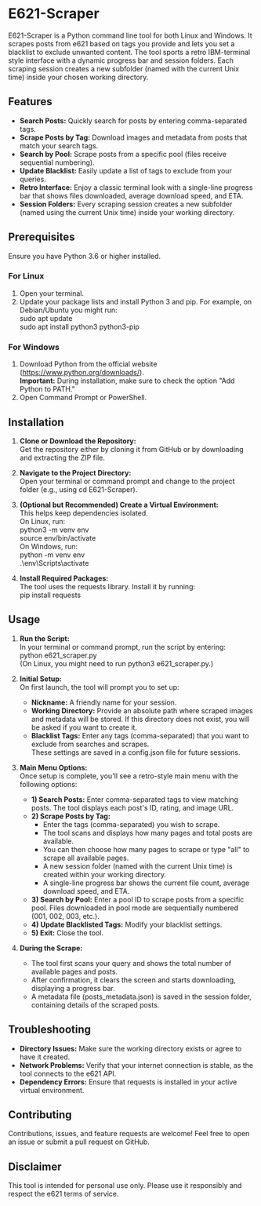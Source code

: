 # E621-Scraper

E621-Scraper is a Python command line tool for both Linux and Windows. It scrapes posts from e621 based on tags you provide and lets you set a blacklist to exclude unwanted content. The tool sports a retro IBM-terminal style interface with a dynamic progress bar and session folders. Each scraping session creates a new subfolder (named with the current Unix time) inside your chosen working directory.

## Features

- **Search Posts:** Quickly search for posts by entering comma-separated tags.
- **Scrape Posts by Tag:** Download images and metadata from posts that match your search tags.
- **Search by Pool:** Scrape posts from a specific pool (files receive sequential numbering).
- **Update Blacklist:** Easily update a list of tags to exclude from your queries.
- **Retro Interface:** Enjoy a classic terminal look with a single-line progress bar that shows files downloaded, average download speed, and ETA.
- **Session Folders:** Every scraping session creates a new subfolder (named using the current Unix time) inside your working directory.

## Prerequisites

Ensure you have Python 3.6 or higher installed.

### For Linux

1. Open your terminal.
2. Update your package lists and install Python 3 and pip. For example, on Debian/Ubuntu you might run:  
   sudo apt update  
   sudo apt install python3 python3-pip

### For Windows

1. Download Python from the official website (https://www.python.org/downloads/).  
   **Important:** During installation, make sure to check the option "Add Python to PATH."
2. Open Command Prompt or PowerShell.

## Installation

1. **Clone or Download the Repository:**  
   Get the repository either by cloning it from GitHub or by downloading and extracting the ZIP file.

2. **Navigate to the Project Directory:**  
   Open your terminal or command prompt and change to the project folder (e.g., using cd E621-Scraper).

3. **(Optional but Recommended) Create a Virtual Environment:**  
   This helps keep dependencies isolated.  
   On Linux, run:  
   python3 -m venv env  
   source env/bin/activate  
   On Windows, run:  
   python -m venv env  
   .\env\Scripts\activate

4. **Install Required Packages:**  
   The tool uses the requests library. Install it by running:  
   pip install requests

## Usage

1. **Run the Script:**  
   In your terminal or command prompt, run the script by entering:  
   python e621_scraper.py  
   (On Linux, you might need to run python3 e621_scraper.py.)

2. **Initial Setup:**  
   On first launch, the tool will prompt you to set up:  
   - **Nickname:** A friendly name for your session.  
   - **Working Directory:** Provide an absolute path where scraped images and metadata will be stored. If this directory does not exist, you will be asked if you want to create it.  
   - **Blacklist Tags:** Enter any tags (comma-separated) that you want to exclude from searches and scrapes.  
   These settings are saved in a config.json file for future sessions.

3. **Main Menu Options:**  
   Once setup is complete, you'll see a retro-style main menu with the following options:  
   - **1) Search Posts:** Enter comma-separated tags to view matching posts. The tool displays each post's ID, rating, and image URL.  
   - **2) Scrape Posts by Tag:**  
     - Enter the tags (comma-separated) you wish to scrape.  
     - The tool scans and displays how many pages and total posts are available.  
     - You can then choose how many pages to scrape or type "all" to scrape all available pages.  
     - A new session folder (named with the current Unix time) is created within your working directory.  
     - A single-line progress bar shows the current file count, average download speed, and ETA.
   - **3) Search by Pool:** Enter a pool ID to scrape posts from a specific pool. Files downloaded in pool mode are sequentially numbered (001, 002, 003, etc.).
   - **4) Update Blacklisted Tags:** Modify your blacklist settings.
   - **5) Exit:** Close the tool.

4. **During the Scrape:**  
   - The tool first scans your query and shows the total number of available pages and posts.  
   - After confirmation, it clears the screen and starts downloading, displaying a progress bar.  
   - A metadata file (posts_metadata.json) is saved in the session folder, containing details of the scraped posts.

## Troubleshooting

- **Directory Issues:** Make sure the working directory exists or agree to have it created.
- **Network Problems:** Verify that your internet connection is stable, as the tool connects to the e621 API.
- **Dependency Errors:** Ensure that requests is installed in your active virtual environment.

## Contributing

Contributions, issues, and feature requests are welcome! Feel free to open an issue or submit a pull request on GitHub.

## Disclaimer

This tool is intended for personal use only. Please use it responsibly and respect the e621 terms of service.
